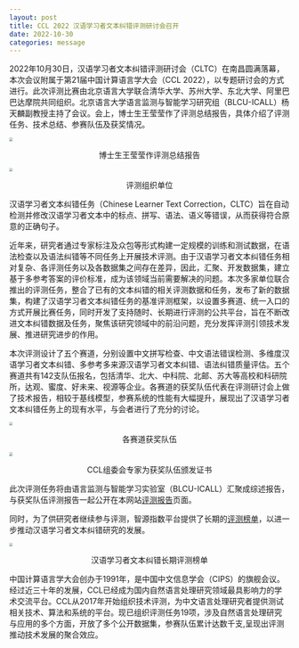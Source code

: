 ```yaml
---
layout: post
title: CCL 2022 汉语学习者文本纠错评测研讨会召开
date: 2022-10-30
categories: message
---
```

2022年10月30日，汉语学习者文本纠错评测研讨会（CLTC）在南昌圆满落幕，本次会议附属于第21届中国计算语言学大会（CCL 2022），以专题研讨会的方式进行。此次评测比赛由北京语言大学联合清华大学、苏州大学、东北大学、阿里巴巴达摩院共同组织。北京语言大学语言监测与智能学习研究组（BLCU-ICALL）杨天麟副教授主持了会议。会上，博士生王莹莹作了评测总结报告，具体介绍了评测任务、技术总结、参赛队伍及获奖情况。

<img src="/CCL2022-CLTC/assets/CLTC2022-oral-1.jpg" style="zoom:40%;" />

<center><figure>博士生王莹莹作评测总结报告</figure></center>

<img src="/CCL2022-CLTC/assets/CLTC2022-oral-2.jpg" style="zoom:40%;" />

<center><figure>评测组织单位</figure></center>

汉语学习者文本纠错任务（Chinese Learner Text Correction，CLTC）旨在自动检测并修改汉语学习者文本中的标点、拼写、语法、语义等错误，从而获得符合原意的正确句子。

近年来，研究者通过专家标注及众包等形式构建一定规模的训练和测试数据，在语法检查以及语法纠错等不同任务上开展技术评测。由于汉语学习者文本纠错任务相对复杂、各评测任务以及各数据集之间存在差异，因此，汇聚、开发数据集，建立基于多参考答案的评价标准，成为该领域当前需要解决的问题。本次多家单位联合推出的评测任务，整合了已有的文本纠错的相关评测数据和任务，发布了新的数据集，构建了汉语学习者文本纠错任务的基准评测框架，以设置多赛道、统一入口的方式开展比赛任务，同时开发了支持随时、长期进行评测的公共平台，旨在不断改进文本纠错数据及任务，聚焦该研究领域中的前沿问题，充分发挥评测引领技术发展、推进研究进步的作用。

本次评测设计了五个赛道，分别设置中文拼写检查、中文语法错误检测、多维度汉语学习者文本纠错、多参考多来源汉语学习者文本纠错、语法纠错质量评估。五个赛道共有142支队伍报名，包括清华、北大、中科院、北邮、苏大等高校和科研院所，达观、蜜度、好未来、视源等企业。各赛道的获奖队伍代表在评测研讨会上做了技术报告，相较于基线模型，参赛系统的性能有大幅提升，展现出了汉语学习者文本纠错任务上的现有水平，与会者进行了充分的讨论。

<img src="/CCL2022-CLTC/assets/CLTC2022-oral-3.jpg" style="zoom:40%;" />

<center><figure>各赛道获奖队伍</figure></center>

<img src="/CCL2022-CLTC/assets/CLTC2022-oral-4.jpg" style="zoom:40%;" />

<center><figure>CCL组委会专家为获奖队伍颁发证书</figure></center>

此次评测任务将由语言监测与智能学习实验室（BLCU-ICALL）汇聚成综述报告，与获奖队伍评测报告一起公开在本网站[评测报告](https://blcuicall.org/CCL2022-CLTC/report/)页面。

同时，为了供研究者继续参与评测，智源指数平台提供了长期的[评测榜单](http://cuge.baai.ac.cn/#/ccl_yaclc)，以进一步推动汉语学习者文本纠错研究的发展。

<img src="/CCL2022-CLTC/assets/CLTC2022-oral-5.jpg" style="zoom:40%;" />
<center><figure>汉语学习者文本纠错长期评测榜单</figure></center>

中国计算语言学大会创办于1991年，是中国中文信息学会（CIPS）的旗舰会议。经过近三十年的发展，CCL已经成为国内自然语言处理研究领域最具影响力的学术交流平台。CCL从2017年开始组织技术评测，为中文语言处理研究者提供测试相关技术、算法和系统的平台。现已组织评测任务19项，涉及自然语言处理研究与应用的多个方面，开放了多个公开数据集，参赛队伍累计达数千支,呈现出评测推动技术发展的聚合效应。
